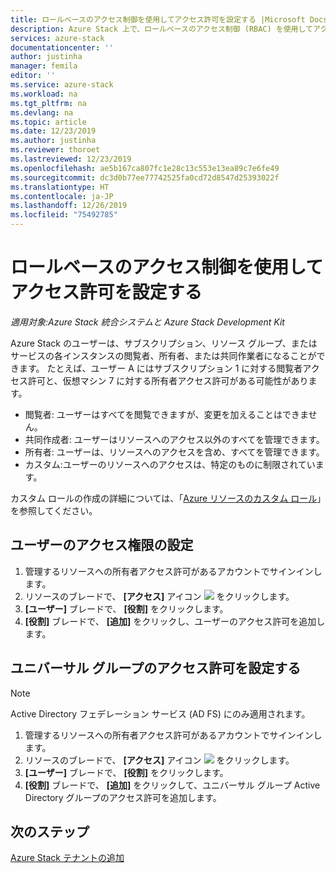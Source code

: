 ```yaml
---
title: ロールベースのアクセス制御を使用してアクセス許可を設定する |Microsoft Docs
description: Azure Stack 上で、ロールベースのアクセス制御 (RBAC) を使用してアクセス許可を設定する方法について説明します。
services: azure-stack
documentationcenter: ''
author: justinha
manager: femila
editor: ''
ms.service: azure-stack
ms.workload: na
ms.tgt_pltfrm: na
ms.devlang: na
ms.topic: article
ms.date: 12/23/2019
ms.author: justinha
ms.reviewer: thoroet
ms.lastreviewed: 12/23/2019
ms.openlocfilehash: ae5b167ca807fc1e28c13c553e13ea89c7e6fe49
ms.sourcegitcommit: dc3d0b77ee77742525fa0cd72d8547d25393022f
ms.translationtype: HT
ms.contentlocale: ja-JP
ms.lasthandoff: 12/26/2019
ms.locfileid: "75492785"
---
```

# <a name="set-access-permissions-using-role-based-access-control"></a>ロールベースのアクセス制御を使用してアクセス許可を設定する

*適用対象:Azure Stack 統合システムと Azure Stack Development Kit*

Azure Stack のユーザーは、サブスクリプション、リソース グループ、またはサービスの各インスタンスの閲覧者、所有者、または共同作業者になることができます。 たとえば、ユーザー A にはサブスクリプション 1 に対する閲覧者アクセス許可と、仮想マシン 7 に対する所有者アクセス許可がある可能性があります。

 - 閲覧者: ユーザーはすべてを閲覧できますが、変更を加えることはできません。
 - 共同作成者: ユーザーはリソースへのアクセス以外のすべてを管理できます。
 - 所有者: ユーザーは、リソースへのアクセスを含め、すべてを管理できます。
 - カスタム:ユーザーのリソースへのアクセスは、特定のものに制限されています。

 カスタム ロールの作成の詳細については、「[Azure リソースのカスタム ロール](https://docs.microsoft.com/azure/role-based-access-control/custom-roles)」を参照してください。

## <a name="set-access-permissions-for-a-user"></a>ユーザーのアクセス権限の設定

1. 管理するリソースへの所有者アクセス許可があるアカウントでサインインします。
2. リソースのブレードで、 **[アクセス]** アイコン ![](media/azure-stack-manage-permissions/image1.png) をクリックします。
3. **[ユーザー]** ブレードで、 **[役割]** をクリックします。
4. **[役割]** ブレードで、 **[追加]** をクリックし、ユーザーのアクセス許可を追加します。

## <a name="set-access-permissions-for-a-universal-group"></a>ユニバーサル グループのアクセス許可を設定する 

> [!Note]
> Active Directory フェデレーション サービス (AD FS) にのみ適用されます。

1. 管理するリソースへの所有者アクセス許可があるアカウントでサインインします。
2. リソースのブレードで、 **[アクセス]** アイコン ![](media/azure-stack-manage-permissions/image1.png) をクリックします。
3. **[ユーザー]** ブレードで、 **[役割]** をクリックします。
4. **[役割]** ブレードで、 **[追加]** をクリックして、ユニバーサル グループ Active Directory グループのアクセス許可を追加します。

## <a name="next-steps"></a>次のステップ

[Azure Stack テナントの追加](azure-stack-add-new-user-aad.md)
